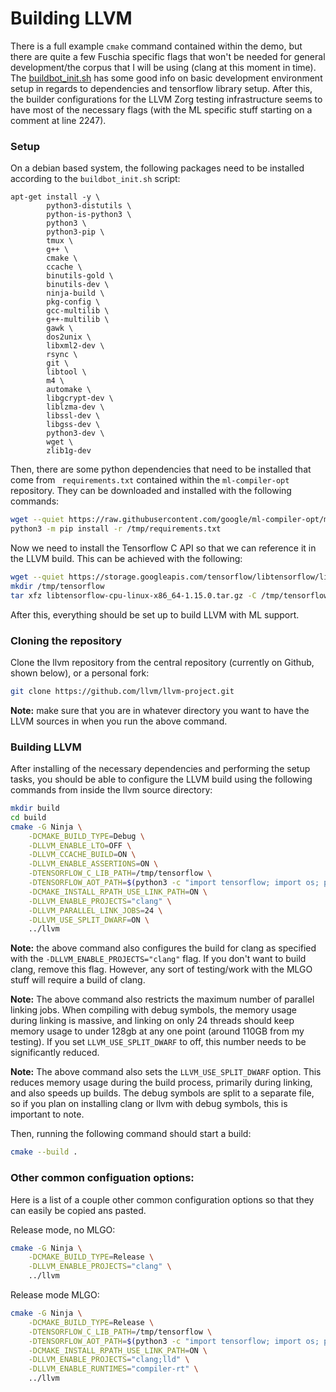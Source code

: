 # Building LLVM

There is a full example `cmake` command contained within the demo, but there are quite a few Fuschia specific flags that won't be needed for general development/the corpus that I will be using (clang at this moment in time). The [buildbot_init.sh](https://github.com/google/ml-compiler-opt/blob/main/buildbot/buildbot_init.sh) has some good info on basic development environment setup in regards to dependencies and tensorflow library setup. After this, the builder configurations for the LLVM Zorg testing infrastructure seems to have most of the necessary flags (with the ML specific stuff starting on a comment at line 2247). 

### Setup

On a debian based system, the following packages need to be installed according to the `buildbot_init.sh` script:

```
apt-get install -y \
        python3-distutils \
        python-is-python3 \
        python3 \
        python3-pip \
        tmux \
        g++ \
        cmake \
        ccache \
        binutils-gold \
        binutils-dev \
        ninja-build \
        pkg-config \
        gcc-multilib \
        g++-multilib \
        gawk \
        dos2unix \
        libxml2-dev \
        rsync \
        git \
        libtool \
        m4 \
        automake \
        libgcrypt-dev \
        liblzma-dev \
        libssl-dev \
        libgss-dev \
        python3-dev \
        wget \
        zlib1g-dev
```

Then, there are some python dependencies that need to be installed that come from ` requirements.txt` contained within the `ml-compiler-opt` repository. They can be downloaded and installed with the following commands:

```bash
wget --quiet https://raw.githubusercontent.com/google/ml-compiler-opt/main/requirements.txt -P /tmp
python3 -m pip install -r /tmp/requirements.txt
```

Now we need to install the Tensorflow C API so that we can reference it in the LLVM build. This can be achieved with the following:

```bash
wget --quiet https://storage.googleapis.com/tensorflow/libtensorflow/libtensorflow-cpu-linux-x86_64-1.15.0.tar.gz
mkdir /tmp/tensorflow
tar xfz libtensorflow-cpu-linux-x86_64-1.15.0.tar.gz -C /tmp/tensorflow
```

After this, everything should be set up to build LLVM with ML support.

### Cloning the repository

Clone the llvm repository from the central repository (currently on Github, shown below), or a personal fork:

```bash
git clone https://github.com/llvm/llvm-project.git
```

**Note:** make sure that you are in whatever directory you want to have the LLVM sources in when you run the above command.

### Building LLVM

After installing of the necessary dependencies and performing the setup tasks, you should be able to configure the LLVM build using the following commands from inside the llvm source directory:

```bash
mkdir build
cd build
cmake -G Ninja \
    -DCMAKE_BUILD_TYPE=Debug \
    -DLLVM_ENABLE_LTO=OFF \
    -DLLVM_CCACHE_BUILD=ON \
    -DLLVM_ENABLE_ASSERTIONS=ON \
    -DTENSORFLOW_C_LIB_PATH=/tmp/tensorflow \
    -DTENSORFLOW_AOT_PATH=$(python3 -c "import tensorflow; import os; print(os.path.dirname(tensorflow.__file__))") \
    -DCMAKE_INSTALL_RPATH_USE_LINK_PATH=ON \
    -DLLVM_ENABLE_PROJECTS="clang" \
    -DLLVM_PARALLEL_LINK_JOBS=24 \
    -DLLVM_USE_SPLIT_DWARF=ON \
    ../llvm
```

**Note:** the above command also configures the build for clang as specified with the `-DLLVM_ENABLE_PROJECTS="clang"` flag. If you don't want to build clang, remove this flag. However, any sort of testing/work with the MLGO stuff will require a build of clang.

**Note:** The above command also restricts the maximum number of parallel linking jobs. When compiling with debug symbols, the memory usage during linking is massive, and linking on only 24 threads should keep memory usage to under 128gb at  any one point (around 110GB from my testing). If you set `LLVM_USE_SPLIT_DWARF` to off, this number needs to be significantly reduced.

**Note:** The above command also sets the `LLVM_USE_SPLIT_DWARF` option. This reduces memory usage during the build process, primarily during linking, and also speeds up builds. The debug symbols are split to a separate file, so if you plan on installing clang or llvm with debug symbols, this is important to note.

Then, running the following command should start a build:

```bash
cmake --build .
```

### Other common configuation options:
Here is a list of a couple other common configuration options so that
they can easily be copied ans pasted.

Release mode, no MLGO:
```bash
cmake -G Ninja \
    -DCMAKE_BUILD_TYPE=Release \
    -DLLVM_ENABLE_PROJECTS="clang" \
    ../llvm
```
Release mode MLGO:
```bash
cmake -G Ninja \
    -DCMAKE_BUILD_TYPE=Release \
    -DTENSORFLOW_C_LIB_PATH=/tmp/tensorflow \
    -DTENSORFLOW_AOT_PATH=$(python3 -c "import tensorflow; import os; print(os.path.dirname(tensorflow.__file__))") \
    -DCMAKE_INSTALL_RPATH_USE_LINK_PATH=ON \
    -DLLVM_ENABLE_PROJECTS="clang;lld" \
    -DLLVM_ENABLE_RUNTIMES="compiler-rt" \
    ../llvm
```